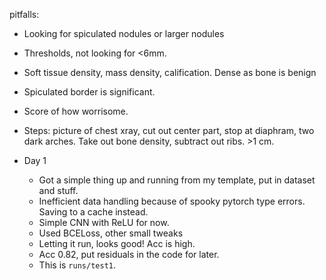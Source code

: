 pitfalls:

- Looking for spiculated nodules or larger nodules
- Thresholds, not looking for <6mm.
- Soft tissue density, mass density, calification. Dense as bone is benign
- Spiculated border is significant.
- Score of how worrisome.
- Steps: picture of chest xray, cut out center part, stop at diaphram, two dark arches. Take out bone density, subtract out ribs. >1 cm.

- Day 1
  - Got a simple thing up and running from my template, put in dataset and stuff.
  - Inefficient data handling because of spooky pytorch type errors. Saving to a cache instead.
  - Simple CNN with ReLU for now.
  - Used BCELoss, other small tweaks
  - Letting it run, looks good! Acc is high.
  - Acc 0.82, put residuals in the code for later.
  - This is `runs/test1`.
